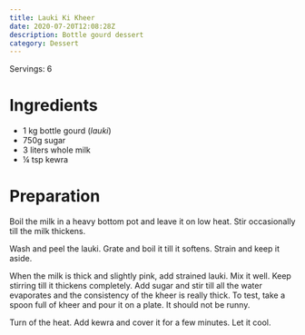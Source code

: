 ```yaml
---
title: Lauki Ki Kheer
date: 2020-07-20T12:08:28Z
description: Bottle gourd dessert
category: Dessert
---
```

Servings: 6

# Ingredients
* 1 kg bottle gourd (_lauki_)
* 750g sugar
* 3 liters whole milk
* ¼ tsp kewra

# Preparation
Boil the milk in a heavy bottom pot and leave it on low heat. Stir occasionally till the milk thickens.

Wash and peel the lauki. Grate and boil it till it softens. Strain and keep it aside.

When the milk is thick and slightly pink, add strained lauki. Mix it well. Keep stirring till it thickens completely. Add sugar and stir till all the water evaporates and the consistency of the kheer is really thick. To test, take a spoon full of kheer and pour it on a plate. It should not be runny.

Turn of the heat. Add kewra and cover it for a few minutes. Let it cool.

